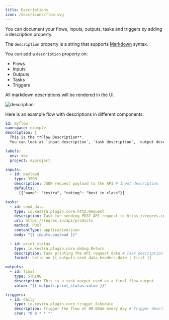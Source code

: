 ```yaml
---
title: Descriptions
icon: /docs/icons/flow.svg
---
```


You can document your flows, inputs, outputs, tasks and triggers by adding a description property.

The `description` property is a string that supports [Markdown](https://en.wikipedia.org/wiki/Markdown) syntax.

You can add a `description` property on:
- Flows
- Inputs
- Outputs
- Tasks
- Triggers

All markdown descriptions will be rendered in the UI.

![description](/docs/concepts/description.png)

Here is an example flow with descriptions in different components:

```yaml
id: myflow
namespace: example
description: |
  This is the **Flow Description**.
  You can look at `input description`, `task description`, `output description` and `trigger description` as well in this example. 

labels:
  env: dev
  project: myproject

inputs:
  - id: payload
    type: JSON
    description: JSON request payload to the API # Input description
    defaults: |
      [{"name": "kestra", "rating": "best in class"}]

tasks:
  - id: send_data
    type: io.kestra.plugin.core.http.Request
    description: Task for sending POST API request to https://reqres.in/api/products # Task description
    uri: https://reqres.in/api/products
    method: POST
    contentType: application/json
    body: "{{ inputs.payload }}"

  - id: print_status
    type: io.kestra.plugin.core.debug.Return
    description: Task printing the API request date # Task description
    format: hello on {{ outputs.send_data.headers.date | first }}

outputs:
  - id: final
    type: STRING
    description: This is a task output used as a final flow output
    value: "{{ outputs.print_status.value }}"

triggers:
  - id: daily
    type: io.kestra.plugin.core.trigger.Schedule
    description: Trigger the flow at 09:00am every day # Trigger description
    cron: "0 9 * * *"
```
